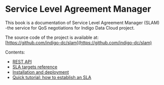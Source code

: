 # Service Level Agreement Manager

This book is a documentation of Service Level Agreement Manager \(SLAM\) -the service for QoS negotiations for Indigo Data Cloud project.

The source code of the project is available at:  
[https://github.com/indigo-dc/slam](https://github.com/indigo-dc/slam)

Contents:

* [REST API](rest.md)
* [SLA targets reference](targets.md)
* [Installation and deployment](installation.md)
* [Quick tutorial: how to establish an SLA ](/quick-tutorial-how-to-establish-an-sla.md)



